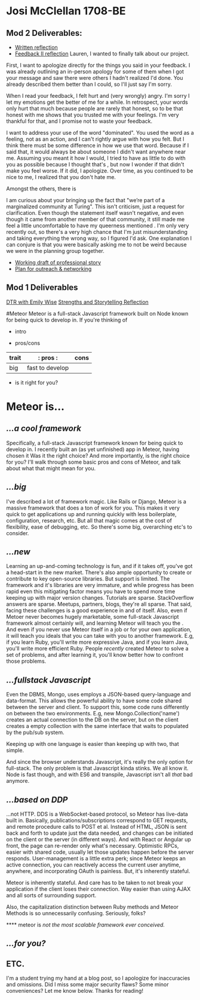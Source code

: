 # Josi McClellan 1708-BE



## Mod 2 Deliverables:
* [Written reflection](https://gist.github.com/JosiMcClellan/ef337f2669d2797f851031fa4cb2063e)
* [Feedback II reflection](https://gist.github.com/JosiMcClellan/a342bfcc192d0bed52478700c97bbe01)
Lauren, I wanted to finally talk about our project.

First, I want to apologize directly for the things you said in your feedback.  I was already outlining an in-person apology for some of them when I got your message and saw there were others I hadn't realized I'd done.  You already described them better than I could, so I'll just say I'm sorry.

When I read your feedback, I felt hurt and (very wrongly) angry.  I'm sorry I let my emotions get the better of me for a while.  In retrospect, your words only hurt that much because people are rarely that honest, so to be that honest with me shows that you trusted me with your feelings.  I'm very thankful for that, and I promise not to waste your feedback.

I want to address your use of the word "dominated".  You used the word as a feeling, not as an action, and I can't rightly argue with how you felt.  But I think there must be some difference in how we use that word.  Because if I said that, it would always be about someone I didn't want anywhere near me.  Assuming you meant it how I would, I tried to have as little to do with you as possible because I thought that's , but now I wonder if that didn't make you feel worse.  If it did, I apologize.  Over time, as you continued to be nice to me, I realized that you don't hate me.


Amongst the others, there is



I am curious about your bringing up the fact that "we’re part of a marginalized community at Turing".  This isn't criticism, just a request for clarification.  Even though the statement itself wasn't negative, and even though it came from another member of that community, it still made me feel a little uncomfortable to have my queerness mentioned .  I'm only very recently out, so there's a very high chance that I'm just misunderstanding and taking everything the wrong way, so I figured I'd ask.  One explanation I can conjure is that you were basically asking me to not be weird because we were in the planning group together.

* [Working draft of professional story](https://gist.github.com/JosiMcClellan/b4ed57737849241621ad373683f60be8)
* [Plan for outreach & networking](https://gist.github.com/JosiMcClellan/279b54b20640ab8a4d30c061be055d49)

## Mod 1 Deliverables
[DTR with Emily Wise](https://gist.github.com/wiseemily88/e901d737814ef28375263288ba31282b)
[Strengths and Storytelling Reflection](https://gist.github.com/JosiMcClellan/dabaf11aaad032a239777251bdf61411)


#Meteor
Meteor is a full-stack Javascript framework built on Node known for being quick to develop in.  If you're thinking of
- intro

- pros/cons

| trait |:  pros  :| cons |
|-------|------|------|
| big   | fast to develop| |

- is it right for you?


# Meteor is...
## _...a cool framework_
Specifically, a full-stack Javascript framework known for being quick to develop in.  I recently built an (as yet unfinished) app in Meteor, having chosen it Was it the right choice?  And more importantly, is the right choice for you?  I'll walk through some basic pros and cons of Meteor, and talk about what that might mean for you.

## _...big_
I've described a lot of framework magic.  Like Rails or Django, Meteor is a massive framework that does a ton of work for you.  This makes it very quick to get applications up and running quickly with less boilerplate, configuration, research, etc.  But all that magic comes at the cost of flexibility, ease of debugging, etc.  So there's some big, overarching etc's to consider.

## _...new_
Learning an up-and-coming technology is fun, and if it takes off, you've got a head-start in the new market.  There's also ample opportunity to create or contribute to key open-source libraries.  But support is limited.  The framework and it's libraries are very immature, and while progress has been rapid even this mitigating factor means you have to spend more time keeping up with major version changes.  Tutorials are sparse.  StackOverflow answers are sparse.  Meetups, partners, blogs, they're all sparse.  That said, facing these challenges is a good experience in and of itself.  Also, even if Metoer never becomes hugely marketable, some full-stack Javascript framework almost certainly will, and learning Meteor will teach you the .  And even if you never use Meteor itself in a job or for your own application, it will teach you ideals that you can take with you to another framework.  E.g, if you learn Ruby, you'll write more expressive Java, and if you learn Java, you'll write more efficient Ruby.  People *recently* created Meteor to solve a set of problems, and after learning it, you'll know better how to confront those problems.

## _...fullstack Javascript_
Even the DBMS, Mongo, uses employs a JSON-based query-language and data-format.  This allows the powerful ability to have some code shared between the server and client.  To support this, some code runs differently on between the two environments.  E.g, new Mongo.Collection('name') creates an actual connection to the DB on the server, but on the client creates a empty collection with the same interface that waits to populated by the pub/sub system.

Keeping up with one language is easier than keeping up with two, that simple.

And since the browser understands Javascript, it's really the only option for full-stack.  The only problem is that Javascript kinda stinks.  We all know it.  Node is fast though, and with ES6 and transpile, Javascript isn't all *that* bad anymore.

## _...based on DDP_
...not HTTP.  DDS is a WebSocket-based protocol, so Meteor has live-data built in.  Basically, publications/subscriptions correspond to GET requests, and remote procedure calls to POST et al.  Instead of HTML, JSON is sent back and forth to update just the data needed, and changes can be initiated on the client or the server (in different ways).  And with React or Angular up front, the page can re-render only what's necessary.  Optimistic RPCs, easier with shared code, usually let those updates happen before the server responds.  User-management is a little extra perk; since Meteor keeps an active connection, you can reactively access the current user anytime, anywhere, and incorporating OAuth is painless.  But, it's inherently stateful.

Meteor is inherently stateful.  And care has to be taken to not break your application if the client loses their connection.
 Way easier than using AJAX and all sorts of surrounding support.

Also, the capitalization distinction between Ruby methods and Meteor Methods is so unnecessarily confusing.  Seriously, folks?


**** meteor is *not* *the most scalable framework ever conceived.*

## _...for you?_


## ETC.
I'm a student trying my hand at a blog post, so I apologize for inaccuracies and omissions.  Did I miss some major security flaws? Some minor conveniences?  Let me know below.  Thanks for reading!
